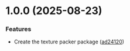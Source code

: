 # 1.0.0 (2025-08-23)


### Features

* Create the texture packer package ([ad24120](https://github.com/freakshowstudio/com.freakshowstudio.texturepacker/commit/ad2412087dfa04693c4840e7d78f3066efb65a05))
